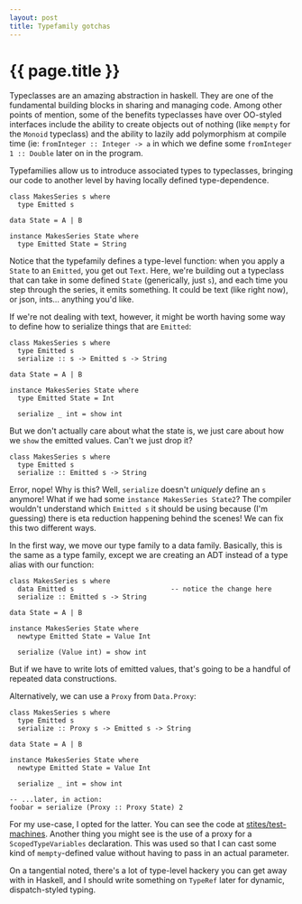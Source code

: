 ```yaml
---
layout: post
title: Typefamily gotchas
---
```


{{ page.title }}
================

Typeclasses are an amazing abstraction in haskell. They are one of the
fundamental building blocks in sharing and managing code. Among other points of
mention, some of the benefits typeclasses have over OO-styled interfaces include
the ability to create objects out of nothing (like `mempty` for the `Monoid`
typeclass) and the ability to lazily add polymorphism at compile time (ie:
`fromInteger :: Integer -> a` in which we define some `fromInteger 1 :: Double`
later on in the program.

Typefamilies allow us to introduce associated types to typeclasses, bringing our
code to another level by having locally defined type-dependence.

```
class MakesSeries s where
  type Emitted s

data State = A | B

instance MakesSeries State where
  type Emitted State = String
```

Notice that the typefamily defines a type-level function: when you apply
a `State` to an `Emitted`, you get out `Text`. Here, we're building out
a typeclass that can take in some defined `State` (generically, just `s`), and
each time you step through the series, it emits something. It could be text
(like right now), or json, ints... anything you'd like.

If we're not dealing with text, however, it might be worth having some way to
define how to serialize things that are `Emitted`:

```
class MakesSeries s where
  type Emitted s
  serialize :: s -> Emitted s -> String

data State = A | B

instance MakesSeries State where
  type Emitted State = Int

  serialize _ int = show int
```

But we don't actually care about what the state is, we just care about how we
`show` the emitted values. Can't we just drop it?

```
class MakesSeries s where
  type Emitted s
  serialize :: Emitted s -> String
```

Error, nope! Why is this? Well, `serialize` doesn't _uniquely_ define an `s`
anymore! What if we had some `instance MakesSeries State2`? The compiler
wouldn't understand which `Emitted s` it should be using because (I'm guessing)
there is eta reduction happening behind the scenes! We can fix this two
different ways.

In the first way, we move our type family to a data family. Basically, this is
the same as a type family, except we are creating an ADT instead of a type alias
with our function:

```
class MakesSeries s where
  data Emitted s                        -- notice the change here
  serialize :: Emitted s -> String

data State = A | B

instance MakesSeries State where
  newtype Emitted State = Value Int

  serialize (Value int) = show int
```

But if we have to write lots of emitted values, that's going to be a handful of
repeated data constructions.

Alternatively, we can use a `Proxy` from `Data.Proxy`:

```
class MakesSeries s where
  type Emitted s
  serialize :: Proxy s -> Emitted s -> String

data State = A | B

instance MakesSeries State where
  newtype Emitted State = Value Int

  serialize _ int = show int

-- ...later, in action:
foobar = serialize (Proxy :: Proxy State) 2
```

For my use-case, I opted for the latter. You can see the code at
[stites/test-machines](https://www.github.com/stites/test-machines). Another
thing you might see is the use of a proxy for a `ScopedTypeVariables`
declaration. This was used so that I can cast some kind of `mempty`-defined
value without having to pass in an actual parameter.

On a tangential noted, there's a lot of type-level hackery you can get away with
in Haskell, and I should write something on `TypeRef` later for dynamic,
dispatch-styled typing.





